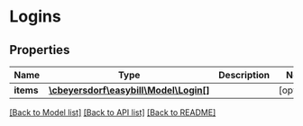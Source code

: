 # Logins

## Properties
Name | Type | Description | Notes
------------ | ------------- | ------------- | -------------
**items** | [**\cbeyersdorf\easybill\Model\Login[]**](Login.md) |  | [optional] 

[[Back to Model list]](../README.md#documentation-for-models) [[Back to API list]](../README.md#documentation-for-api-endpoints) [[Back to README]](../README.md)


